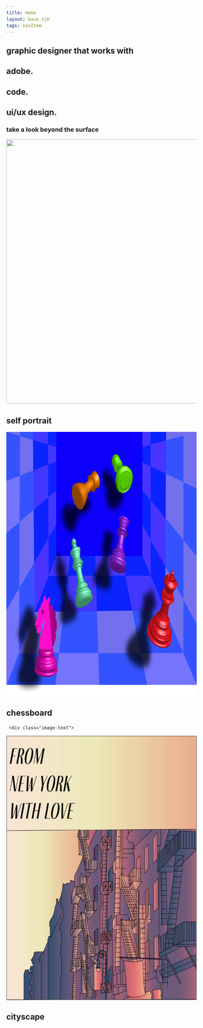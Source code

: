 ```yaml
---
title: Home
layout: base.njk
tags: navItem
---
```

 <section class="project-page1">
            
<div class="pageone-text">
<h1> graphic designer that works with</h1>
<div class="pageone-text2">
 <h2> adobe.</h2>
<h2> code.</h2>
<h2> ui/ux design.</h2>
 </div>
  <div class=pageone-text3>
 <h3>take a look beyond the surface</h3>
  </div>
 </div>
            
<div class="image-text">       
<div class="layout">
<img src="images/selfportait.png" width="800" height="700">
 </div>       
<h2>self portrait</h2>
  </div>          
          
<div class="image-text">              
<div class="layout">            
<img src="images/chessboard.jpg" width="800" height="700">
</div>
<h2>chessboard</h2>
    </div>          
  
     <div class="image-text">         
  <div class="layout">
<img src="images/CITYSCAPE (1).jpg" width="800" height="700">
</div>
  <h2>cityscape</h2>
       </div> 
            
</section>
        
 </body>